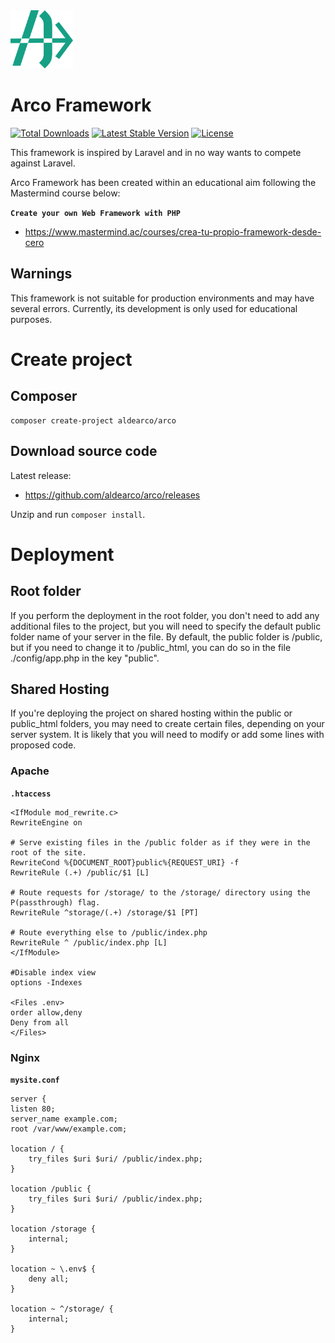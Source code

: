 <img src="https://raw.githubusercontent.com/aldearco/arco/main/public/assets/img/arco-logo-color.svg" width="100" alt="Arco Framework Icon">

# Arco Framework
<a href="https://packagist.org/packages/aldearco/arco"><img src="https://img.shields.io/packagist/dt/aldearco/arco" alt="Total Downloads"></a>
<a href="https://packagist.org/packages/aldearco/arco"><img src="https://img.shields.io/packagist/v/aldearco/arco" alt="Latest Stable Version"></a>
<a href="https://packagist.org/packages/aldearco/arco"><img src="https://img.shields.io/packagist/l/aldearco/arco" alt="License"></a>

This framework is inspired by Laravel and in no way wants to compete against Laravel.

Arco Framework has been created within an educational aim following the Mastermind course below:

**`Create your own Web Framework with PHP`**
- https://www.mastermind.ac/courses/crea-tu-propio-framework-desde-cero

## Warnings

This framework is not suitable for production environments and may have several errors. Currently, its development is only used for educational purposes.

# Create project

## Composer
    composer create-project aldearco/arco

## Download source code
Latest release:
- https://github.com/aldearco/arco/releases

Unzip and run `composer install`.

# Deployment
## Root folder
If you perform the deployment in the root folder, you don't need to add any additional files to the project, but you will need to specify the default public folder name of your server in the file. By default, the public folder is /public, but if you need to change it to /public_html, you can do so in the file ./config/app.php in the key "public".

## Shared Hosting
If you're deploying the project on shared hosting within the public or public_html folders, you may need to create certain files, depending on your server system. It is likely that you will need to modify or add some lines with proposed code.

### Apache
**`.htaccess`**

    <IfModule mod_rewrite.c>
    RewriteEngine on

    # Serve existing files in the /public folder as if they were in the root of the site.
    RewriteCond %{DOCUMENT_ROOT}public%{REQUEST_URI} -f
    RewriteRule (.+) /public/$1 [L]

    # Route requests for /storage/ to the /storage/ directory using the P(passthrough) flag.
    RewriteRule ^storage/(.+) /storage/$1 [PT]

    # Route everything else to /public/index.php
    RewriteRule ^ /public/index.php [L]
    </IfModule>

    #Disable index view
    options -Indexes

    <Files .env>
    order allow,deny
    Deny from all
    </Files>

### Nginx
**`mysite.conf`**

    server {
    listen 80;
    server_name example.com;
    root /var/www/example.com;

    location / {
        try_files $uri $uri/ /public/index.php;
    }

    location /public {
        try_files $uri $uri/ /public/index.php;
    }

    location /storage {
        internal;
    }

    location ~ \.env$ {
        deny all;
    }

    location ~ ^/storage/ {
        internal;
    }
